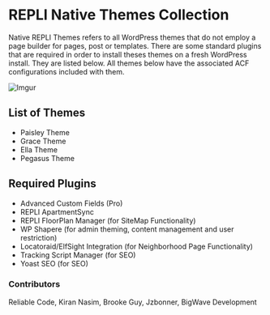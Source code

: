 # REPLI Native Themes Collection 
Native REPLI Themes refers to all WordPress themes that do not employ a page builder for pages, post or templates. There are some standard plugins that are required in order to install theses themes on a fresh WordPress install. They are listed below. All themes below have the associated ACF configurations included with them. 

![Imgur](https://i.imgur.com/l8Ps3NH.png)

## List of Themes 
* Paisley Theme 
* Grace Theme 
* Ella Theme 
* Pegasus Theme 

## Required Plugins 
* Advanced Custom Fields (Pro)
* REPLI ApartmentSync 
* REPLI FloorPlan Manager (for SiteMap Functionality)
* WP Shapere (for admin theming, content management and user restriction)
* Locatoraid/ElfSight Integration (for Neighborhood Page Functionality)
* Tracking Script Manager (for SEO)
* Yoast SEO (for SEO)

### Contributors 
Reliable Code, Kiran Nasim, Brooke Guy, Jzbonner, BigWave Development